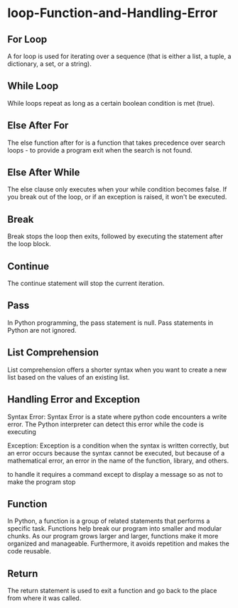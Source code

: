 # loop-Function-and-Handling-Error

## For Loop

A for loop is used for iterating over a sequence (that is either a list, a tuple, a dictionary, a set, or a string).

## While Loop
While loops repeat as long as a certain boolean condition is met (true).

## Else After For
The else function after for is a function that takes precedence over search loops - to provide a program exit when the search is not found.

## Else After While
The else clause only executes when your while condition becomes false. If you break out of the loop, or if an exception is raised, it won't be executed.

## Break
Break stops the loop then exits, followed by executing the statement after the loop block. 

## Continue
The continue statement will stop the current iteration.

## Pass
In Python programming, the pass statement is null. Pass statements in Python are not ignored.

## List Comprehension
List comprehension offers a shorter syntax when you want to create a new list based on the values of an existing list.

## Handling Error and Exception
Syntax Error: Syntax Error is a state where python code encounters a write error. The Python interpreter can detect this error while the code is executing

Exception: Exception is a condition when the syntax is written correctly, but an error occurs because the syntax cannot be executed, but because of a mathematical error, an error in the name of the function, library, and others.

to handle it requires a command except to display a message so as not to make the program stop

## Function
In Python, a function is a group of related statements that performs a specific task. Functions help break our program into smaller and modular chunks. As our program grows larger and larger, functions make it more organized and manageable. 
Furthermore, it avoids repetition and makes the code reusable.

## Return
The return statement is used to exit a function and go back to the place from where it was called.
